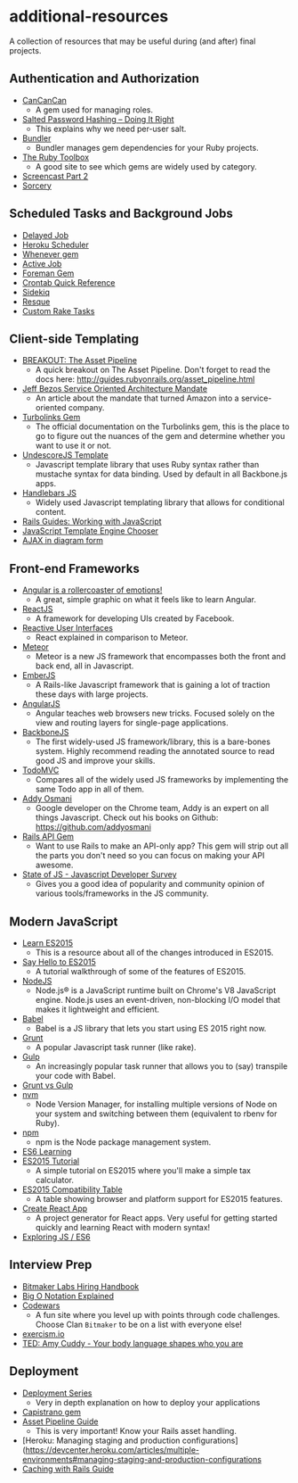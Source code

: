 # additional-resources
A collection of resources that may be useful during (and after) final projects.


## Authentication and Authorization
* [CanCanCan](https://github.com/CanCanCommunity/cancancan)
  * A gem used for managing roles.
* [Salted Password Hashing – Doing It Right](https://crackstation.net/hashing-security.htm)
  * This explains why we need per-user salt.
* [Bundler](http://bundler.io/)
  * Bundler manages gem dependencies for your Ruby projects.
* [The Ruby Toolbox](https://www.ruby-toolbox.com/)
  * A good site to see which gems are widely used by category.
* [Screencast Part 2](http://s3.amazonaws.com/bitmakerhq/lessons/web-development/2016-03-team-hopper/authentication-authorization-part-2.mov)
* [Sorcery](https://github.com/Sorcery/sorcery)


## Scheduled Tasks and Background Jobs
* [Delayed Job](https://github.com/collectiveidea/delayed_job)
* [Heroku Scheduler](https://devcenter.heroku.com/articles/scheduler)
* [Whenever gem](https://github.com/javan/whenever)
* [Active Job](http://edgeguides.rubyonrails.org/active_job_basics.html)
* [Foreman Gem](https://github.com/ddollar/foreman)
* [Crontab Quick Reference](http://www.adminschoice.com/crontab-quick-reference)
* [Sidekiq](https://github.com/mperham/sidekiq)
* [Resque](https://github.com/resque/resque)
* [Custom Rake Tasks](http://guides.rubyonrails.org/command_line.html#custom-rake-tasks)


## Client-side Templating
* [BREAKOUT: The Asset Pipeline](https://s3.amazonaws.com/bitmakerhq/lessons/web-development/2016-08-team-johnny5/the-asset-pipeline.mp4)
  * A quick breakout on The Asset Pipeline. Don't forget to read the docs here: http://guides.rubyonrails.org/asset_pipeline.html
* [Jeff Bezos Service Oriented Architecture Mandate](http://apievangelist.com/2012/01/12/the-secret-to-amazons-success-internal-apis/)
  * An article about the mandate that turned Amazon into a service-oriented company.
* [Turbolinks Gem](https://github.com/rails/turbolinks)
  * The official documentation on the Turbolinks gem, this is the place to go to figure out the nuances of the gem and determine whether you want to use it or not.
* [UndescoreJS Template](http://underscorejs.org/#template)
  * Javascript template library that uses Ruby syntax rather than mustache syntax for data binding. Used by default in all Backbone.js apps.
* [Handlebars JS ](http://handlebarsjs.com/)
  * Widely used Javascript templating library that allows for conditional content.
* [Rails Guides: Working with JavaScript](http://edgeguides.rubyonrails.org/working_with_javascript_in_rails.html#turbolinks)
* [JavaScript Template Engine Chooser](http://garann.github.io/template-chooser/)
* [AJAX in diagram form ](http://adaptivepath.org/uploads/archive/images/publications/essays/ajax-fig2.png)


## Front-end Frameworks
* [Angular is a rollercoaster of emotions!](http://www.bennadel.com/blog/2439-my-experience-with-angularjs-the-super-heroic-javascript-mvw-framework.htm)
  * A great, simple graphic on what it feels like to learn Angular.
* [ReactJS](http://facebook.github.io/react/)
  * A framework for developing UIs created by Facebook.
* [Reactive User Interfaces](http://blog.percolatestudio.com/engineering/reactive-user-interfaces/)
  * React explained in comparison to Meteor.
* [Meteor](https://www.meteor.com/)
  * Meteor is a new JS framework that encompasses both the front and back end, all in Javascript.
* [EmberJS](http://emberjs.com/)
  * A Rails-like Javascript framework that is gaining a lot of traction these days with large projects.
* [AngularJS](http://angularjs.org/)
  * Angular teaches web browsers new tricks. Focused solely on the view and routing layers for single-page applications.
* [BackboneJS](http://backbonejs.org/)
  * The first widely-used JS framework/library, this is a bare-bones system. Highly recommend reading the annotated source to read good JS and improve your skills.
* [TodoMVC](http://todomvc.com/)
  * Compares all of the widely used JS frameworks by implementing the same Todo app in all of them.
* [Addy Osmani](http://addyosmani.com/)
  * Google developer on the Chrome team, Addy is an expert on all things Javascript. Check out his books on Github: https://github.com/addyosmani
* [Rails API Gem](https://github.com/rails-api/rails-api)
  * Want to use Rails to make an API-only app? This gem will strip out all the parts you don't need so you can focus on making your API awesome.
* [State of JS - Javascript Developer Survey](http://stateofjs.com/)
  * Gives you a good idea of popularity and community opinion of various tools/frameworks in the JS community.


## Modern JavaScript
* [Learn ES2015](https://babeljs.io/docs/learn-es2015/)
  * This is a resource about all of the changes introduced in ES2015.
* [Say Hello to ES2015](https://tutor.mantrajs.com/say-hello-to-ES2015/introduction)
  * A tutorial walkthrough of some of the features of ES2015.
* [NodeJS](https://nodejs.org/en/)
  * Node.js® is a JavaScript runtime built on Chrome's V8 JavaScript engine. Node.js uses an event-driven, non-blocking I/O model that makes it lightweight and efficient.
* [Babel](https://babeljs.io/)
  * Babel is a JS library that lets you start using ES 2015 right now.
* [Grunt](http://gruntjs.com/)
  * A popular Javascript task runner (like rake).
* [Gulp](http://gulpjs.com/)
  * An increasingly popular task runner that allows you to (say) transpile your code with Babel.
* [Grunt vs Gulp](https://medium.com/@preslavrachev/gulp-vs-grunt-why-one-why-the-other-f5d3b398edc4#.1urfttu9k)
* [nvm](https://github.com/creationix/nvm)
  * Node Version Manager, for installing multiple versions of Node on your system and switching between them (equivalent to rbenv for Ruby).
* [npm](https://docs.npmjs.com/getting-started/what-is-npm)
  * npm is the Node package management system.
* [ES6 Learning](https://github.com/ericdouglas/ES6-Learning)
* [ES2015 Tutorial](http://ccoenraets.github.io/es6-tutorial/)
  * A simple tutorial on ES2015 where you'll make a simple tax calculator.
* [ES2015 Compatibility Table](http://kangax.github.io/compat-table/es6/)
  * A table showing browser and platform support for ES2015 features.
* [Create React App](https://facebook.github.io/react/blog/2016/07/22/create-apps-with-no-configuration.html)
  * A project generator for React apps. Very useful for getting started quickly and learning React with modern syntax!
* [Exploring JS / ES6](http://exploringjs.com/es6/index.html)


## Interview Prep
* [Bitmaker Labs Hiring Handbook](https://s3.amazonaws.com/bitmakerhq/resources/hiring-handbook.pdf)
* [Big O Notation Explained](https://www.interviewcake.com/article/java/big-o-notation-time-and-space-complexity)
* [Codewars](http://codewars.com/)
  * A fun site where you level up with points through code challenges. Choose Clan `Bitmaker` to be on a list with everyone else!
* [exercism.io](http://exercism.io/)
* [TED: Amy Cuddy - Your body language shapes who you are](http://www.ted.com/talks/amy_cuddy_your_body_language_shapes_who_you_are.html)


## Deployment

* [Deployment Series](http://vladigleba.com/blog/topics/deployment-series/)
  * Very in depth explanation on how to deploy your applications
* [Capistrano gem](https://github.com/capistrano/capistrano)
* [Asset Pipeline Guide](http://guides.rubyonrails.org/asset_pipeline.html#in-production)
  * This is very important! Know your Rails asset handling.
* [Heroku: Managing staging and production configurations](https://devcenter.heroku.com/articles/multiple-environments#managing-staging-and-production-configurations
* [Caching with Rails Guide](http://guides.rubyonrails.org/caching_with_rails.html)

